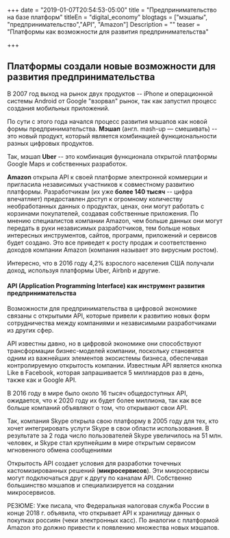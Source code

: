 +++
date = "2019-01-07T20:54:53-05:00"
title = "Предпринимательство на базе платформ"
titleEn = "digital_economy"
blogtags = ["мэшапы", "предпринимательство","API", "Amazon"]
Description = ""
teaser = "Платформы как возможности для развития предпринимательства"

+++
## Платформы создали новые возможности для развития предпринимательства  

В 2007 год выход на рынок двух продуктов -- iPhone и операционной системы Android от Google "взорвал" рынок, так как запустил процесс создания мобильных приложений.

По сути с этого года начался процесс развития мэшапов как новой формы предпринимательства. 
<b>Мэшап</b> (англ. mash-up — смешивать) -- это новый продукт, который является комбинацией функциональности разных цифровых продуктов. 

Так, мэшап <b>Uber</b> -- это комбинация функционала открытой платформы Google Maps и собственных разработок.  

<b>Amazon</b> открыла API к своей платформе электронной коммерции и пригласила независимых  участников к совместному развитию  платформы. 
Разработчикам (их уже <b>более 140 тысяч</b> -- цифра впечатляет) предоставлен доступ к огромному количеству необработанных данных о продуктах, 
ценах, они могут работать с корзинами покупателей, создавая собственные приложения. 
По мнению специалистов компании Amazon, чем больше данных они могут передать в руки независимых разработчиков, тем больше новых интересных инструментов, 
сайтов, программ, приложений и сервисов будет создано. Это все приведет к росту продаж и соответственно доходов компании Amazon (компания называет это вирусным ростом).

Интересно, что в 2016 году 4,2% взрослого населения США получали доход, используя платформы Uber, Airbnb и другие.

#### API (Application Programming Interface) как инструмент развития предпринимательства

Возможности для предпринимательства в цифровой экономике связаны с открытыми API, которые привели к развитию новых форм сотрудничества 
между компаниями и независимыми разработчиками из других сфер. 
 
API известны давно, но в цифровой экономике они способствуют трансформации бизнес-моделей компании, 
поскольку становятся одним из важнейших элементов экосистемы бизнеса, обеспечивая контролируемую открытость компании.
Известным API  является кнопка Like  в Facebook, которая запрашивается 5 миллиардов раз в день, также как и  Google API. 
 
В 2016 году в мире было  около 16 тысяч общедоступных API, ожидается, что к 2020 году их будет более  миллиона, так как все больше компаний объявляют о том, что открывают свои API.
 
Так, компания Skype открыла свою платформу в 2005 году для тех, кто хочет интегрировать услуги Skype в свои области использования. В результате за 2 года число пользователей 
Skype увеличилось на 51 млн. человек, и Skype стал крупнейшим в мире открытым сервисом мгновенного обмена сообщениями
 
Открытость API создает условия для разработки точечных кастомизированных решений (<b>микросервисов</b>). Эти микросервисы могут подключаться друг к другу по каналам  API. 
Собственно большинство мэшапов и специализируется на создании микросервисов. 

РЕЗЮМЕ: Уже писала, что Федеральная налоговая служба России в конце 2018 г. объявила, что открывает API к хранилищу данных о покупках россиян (чеки электронных касс). По аналогии с платформой Amazon 
это должно привести к появлению множества новых мэшапов. 



 

  
  
  
  
  
  
 












	